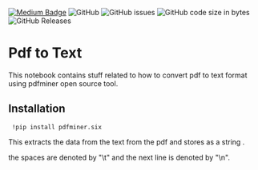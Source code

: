 [![Medium Badge](https://badgen.net/badge/icon/medium?icon=medium&label)](https://medium.com/@ratnasankeerthan)
![GitHub](https://img.shields.io/github/license/ratnasankeerthanreddy/Pdf-to-Text-)
![GitHub issues](https://img.shields.io/github/issues/ratnasankeerthanreddy/Pdf-to-Text-)
![GitHub code size in bytes](https://img.shields.io/github/languages/code-size/ratnasankeerthanreddy/Pdf-to-Text-)
![GitHub Releases](https://img.shields.io/github/downloads/ratnasankeerthanreddy/Pdf-to-Text-/version/total)


# Pdf to Text
This notebook contains  stuff related to how to convert pdf to text format using pdfminer open source tool.

## Installation 
``` !pip install pdfminer.six```

This extracts the data from the text from the pdf and stores as a string .

the spaces are denoted by "\t" and the next line is denoted by "\n".
